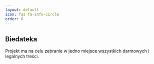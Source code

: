 ```yaml
---
layout: default
icon: fas fa-info-circle
order: 6
---
```


## Biedateka

Projekt ma na celu zebranie w jedno miejsce wszystkich darmowych i legalnych treści.